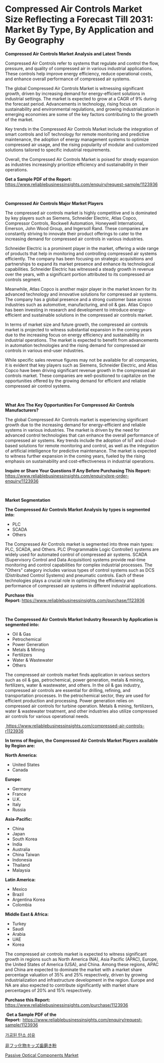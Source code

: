 <p><h1>Compressed Air Controls Market Size Reflecting a Forecast Till 2031: Market By Type, By Application and By Geography</h1></p><p><strong>Compressed Air Controls Market Analysis and Latest Trends</strong></p>
<p><p>Compressed Air Controls refer to systems that regulate and control the flow, pressure, and quality of compressed air in various industrial applications. These controls help improve energy efficiency, reduce operational costs, and enhance overall performance of compressed air systems.</p><p>The global Compressed Air Controls Market is witnessing significant growth, driven by increasing demand for energy-efficient solutions in industrial settings. The market is expected to grow at a CAGR of 9% during the forecast period. Advancements in technology, rising focus on sustainability and environmental regulations, and growing industrialization in emerging economies are some of the key factors contributing to the growth of the market.</p><p>Key trends in the Compressed Air Controls Market include the integration of smart controls and IoT technology for remote monitoring and predictive maintenance, the adoption of energy management systems to optimize compressed air usage, and the rising popularity of modular and customized solutions tailored to specific industrial requirements.</p><p>Overall, the Compressed Air Controls Market is poised for steady expansion as industries increasingly prioritize efficiency and sustainability in their operations.</p></p>
<p><strong>Get a Sample PDF of the Report:&nbsp;</strong> <a href="https://www.reliablebusinessinsights.com/enquiry/request-sample/1123936">https://www.reliablebusinessinsights.com/enquiry/request-sample/1123936</a></p>
<p>&nbsp;</p>
<p><strong>Compressed Air Controls Major Market Players</strong></p>
<p><p>The compressed air controls market is highly competitive and is dominated by key players such as Siemens, Schneider Electric, Atlas Copco, Compressor Controls, Rockwell Automation, Honeywell International, Emerson, John Wood Group, and Ingersoll Rand. These companies are constantly striving to innovate their product offerings to cater to the increasing demand for compressed air controls in various industries.</p><p>Schneider Electric is a prominent player in the market, offering a wide range of products that help in monitoring and controlling compressed air systems efficiently. The company has been focusing on strategic acquisitions and partnerships to expand its market presence and enhance its technological capabilities. Schneider Electric has witnessed a steady growth in revenue over the years, with a significant portion attributed to its compressed air controls segment.</p><p>Meanwhile, Atlas Copco is another major player in the market known for its advanced technology and innovative solutions for compressed air systems. The company has a global presence and a strong customer base across industries such as automotive, manufacturing, and oil & gas. Atlas Copco has been investing in research and development to introduce energy-efficient and sustainable solutions in the compressed air controls market.</p><p>In terms of market size and future growth, the compressed air controls market is projected to witness substantial expansion in the coming years due to the increasing focus on energy efficiency and sustainability in industrial operations. The market is expected to benefit from advancements in automation technologies and the rising demand for compressed air controls in various end-user industries.</p><p>While specific sales revenue figures may not be available for all companies, it is evident that key players such as Siemens, Schneider Electric, and Atlas Copco have been driving significant revenue growth in the compressed air controls market. These companies are well-positioned to capitalize on the opportunities offered by the growing demand for efficient and reliable compressed air control systems.</p></p>
<p>&nbsp;</p>
<p><strong>What Are The Key Opportunities For Compressed Air Controls Manufacturers?</strong></p>
<p><p>The global Compressed Air Controls market is experiencing significant growth due to the increasing demand for energy-efficient and reliable systems in various industries. The market is driven by the need for advanced control technologies that can enhance the overall performance of compressed air systems. Key trends include the adoption of IoT and cloud-based solutions for remote monitoring and control, as well as the integration of artificial intelligence for predictive maintenance. The market is expected to witness further expansion in the coming years, fueled by the rising emphasis on sustainability and cost-effectiveness in industrial operations.</p></p>
<p><strong>Inquire or Share Your Questions If Any Before Purchasing This Report:</strong> <a href="https://www.reliablebusinessinsights.com/enquiry/pre-order-enquiry/1123936">https://www.reliablebusinessinsights.com/enquiry/pre-order-enquiry/1123936</a></p>
<p>&nbsp;</p>
<p><strong>Market Segmentation</strong></p>
<p><strong>The Compressed Air Controls Market Analysis by types is segmented into:</strong></p>
<p><ul><li>PLC</li><li>SCADA</li><li>Others</li></ul></p>
<p><p>The Compressed Air Controls market is segmented into three main types: PLC, SCADA, and Others. PLC (Programmable Logic Controller) systems are widely used for automated control of compressed air systems. SCADA (Supervisory Control and Data Acquisition) systems provide real-time monitoring and control capabilities for complex industrial processes. The "Others" category includes various types of control systems such as DCS (Distributed Control Systems) and pneumatic controls. Each of these technologies plays a crucial role in optimizing the efficiency and performance of compressed air systems in different industrial applications.</p></p>
<p><strong>Purchase this Report:&nbsp;</strong><a href="https://www.reliablebusinessinsights.com/purchase/1123936">https://www.reliablebusinessinsights.com/purchase/1123936</a></p>
<p>&nbsp;</p>
<p><strong>The Compressed Air Controls Market Industry Research by Application is segmented into:</strong></p>
<p><ul><li>Oil & Gas</li><li>Petrochemical</li><li>Power Generation</li><li>Metals & Mining</li><li>Fertilizers</li><li>Water & Wastewater</li><li>Others</li></ul></p>
<p><p>The compressed air controls market finds application in various sectors such as oil & gas, petrochemical, power generation, metals & mining, fertilizers, water & wastewater, and others. In the oil & gas industry, compressed air controls are essential for drilling, refining, and transportation processes. In the petrochemical sector, they are used for efficient production and processing. Power generation relies on compressed air controls for turbine operation. Metals & mining, fertilizers, water & wastewater treatment, and other industries also utilize compressed air controls for various operational needs.</p></p>
<p><a href="https://www.reliablebusinessinsights.com/compressed-air-controls-r1123936">&nbsp;https://www.reliablebusinessinsights.com/compressed-air-controls-r1123936</a></p>
<p><strong>In terms of Region, the Compressed Air Controls Market Players available by Region are:</strong></p>
<p>
    <p> <strong> North America: </strong>
        <ul>
            <li>United States</li>
            <li>Canada</li>
        </ul>
        </p> 
    <p> <strong> Europe: </strong>
        <ul>
            <li>Germany</li>
            <li>France</li>
            <li>U.K.</li>
            <li>Italy</li>
            <li>Russia</li>
        </ul>
        </p> 
    <p> <strong> Asia-Pacific: </strong>
        <ul>
            <li>China</li>
            <li>Japan</li>
            <li>South Korea</li>
            <li>India</li>
            <li>Australia</li>
            <li>China Taiwan</li>
            <li>Indonesia</li>
            <li>Thailand</li>
            <li>Malaysia</li>
        </ul>
        </p> 
    <p> <strong> Latin America: </strong>
        <ul>
            <li>Mexico</li>
            <li>Brazil</li>
            <li>Argentina Korea</li>
            <li>Colombia</li>
        </ul>
        </p> 
    <p> <strong> Middle East & Africa: </strong>
        <ul>
            <li>Turkey</li>
            <li>Saudi</li>
            <li>Arabia</li>
            <li>UAE</li>
            <li>Korea</li>
        </ul>
    </p>
    </p>
<p><p>The compressed air controls market is expected to witness significant growth in regions such as North America (NA), Asia Pacific (APAC), Europe, the United States of America (USA), and China. Among these regions, APAC and China are expected to dominate the market with a market share percentage valuation of 35% and 25% respectively, driven by growing industrialization and infrastructure development in the region. Europe and NA are also expected to contribute significantly with market share percentages of 20% and 15% respectively.</p></p>
<p><strong>Purchase this Report: </strong><a href="https://www.reliablebusinessinsights.com/purchase/1123936">https://www.reliablebusinessinsights.com/purchase/1123936</a></p>
<p>&nbsp;<strong>Get a Sample PDF of the Report:&nbsp;&nbsp;</strong><a href="https://www.reliablebusinessinsights.com/enquiry/request-sample/1123936">https://www.reliablebusinessinsights.com/enquiry/request-sample/1123936</a></p>
<p><strong></strong></p>
<p><p><a href="https://github.com/wallacBahrtyinger567686/Market-Research-Report-List-2/blob/main/6266378165909.md">가공된 탄소 섬유</a></p><p><a href="https://github.com/EstaSprer20231/Market-Research-Report-List-2/blob/main/7453961155246.md">非フッ化物キッズ歯磨き粉</a></p><p><a href="https://github.com/juniordelafrance/Market-Research-Report-List-4/blob/main/passive-optical-components-market.md">Passive Optical Components Market</a></p></p>